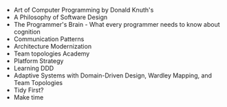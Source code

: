 - Art of Computer Programming by Donald Knuth's
- A Philosophy of Software Design
- The Programmer's Brain  - What every programmer needs to know about cognition
- Communication Patterns
- Architecture Modernization
- Team topologies Academy
- Platform Strategy
- Learning DDD
- Adaptive Systems with Domain-Driven Design, Wardley Mapping, and Team Topologies
- Tidy First?
- Make time